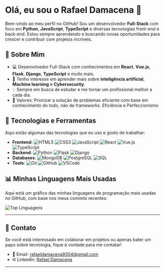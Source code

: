# Olá, eu sou o Rafael Damacena 👋

Bem-vindo ao meu perfil no GitHub! Sou um desenvolvedor **Full-Stack** com foco em **Python**, **JavaScript**, **TypeScript** e diversas tecnologias front-end e back-end. Estou sempre aprendendo e buscando novas oportunidades para crescer e contribuir com projetos incríveis.

## 🚀 Sobre Mim

- 💻 Desenvolvedor Full-Stack com conhecimentos em **React**, **Vue.js**, **Flask**, **Django**, **TypeScript** e muito mais.
- 🌱 Tenho interesse em aprender mais sobre **inteligência artificial**, **Machine learning** e **Cybersecurity**.
- 💡 Sempre em busca de estudar e me tornar um profissional melhor a cada dia.
- 🎯 Valores: Priorizar a solução de problemas eficiente com base em conhecimento do todo, não de frameworks. Eficiência e Perfeccionismo

## 🔧 Tecnologias e Ferramentas

Aqui estão algumas das tecnologias que eu uso e gosto de trabalhar:

- **Frontend**: ![HTML5](https://img.shields.io/badge/-HTML5-E34F26?style=flat&logo=html5&logoColor=ffffff) ![CSS3](https://img.shields.io/badge/-CSS3-1572B6?style=flat&logo=css3&logoColor=ffffff) ![JavaScript](https://img.shields.io/badge/-JavaScript-F7DF1E?style=flat&logo=javascript&logoColor=000000) ![React](https://img.shields.io/badge/-React-61DAFB?style=flat&logo=react&logoColor=000000) ![Vue.js](https://img.shields.io/badge/-Vue.js-4FC08D?style=flat&logo=vue.js&logoColor=ffffff) ![TypeScript](https://img.shields.io/badge/-TypeScript-3178C6?style=flat&logo=typescript&logoColor=ffffff)
- **Backend**: ![Python](https://img.shields.io/badge/-Python-3776AB?style=flat&logo=python&logoColor=ffffff) ![Flask](https://img.shields.io/badge/-Flask-000000?style=flat&logo=flask&logoColor=ffffff) ![Django](https://img.shields.io/badge/-Django-092E20?style=flat&logo=django&logoColor=white)
- **Databases**: ![MongoDB](https://img.shields.io/badge/-MongoDB-47A248?style=flat&logo=mongodb&logoColor=ffffff) ![PostgreSQL](https://img.shields.io/badge/-PostgreSQL-4169E1?style=flat&logo=postgresql&logoColor=ffffff) ![SQL](https://img.shields.io/badge/-SQL-4479A1?style=flat&logo=sql&logoColor=ffffff)
- **Tools**: ![Git](https://img.shields.io/badge/-Git-F05032?style=flat&logo=git&logoColor=ffffff) ![GitHub](https://img.shields.io/badge/-GitHub-181717?style=flat&logo=github&logoColor=ffffff) ![VSCode](https://img.shields.io/badge/-VSCode-007ACC?style=flat&logo=visual-studio-code&logoColor=ffffff)

## 📊 Minhas Linguagens Mais Usadas

Aqui está um gráfico das minhas linguagens de programação mais usadas no GitHub, com base nos meus commits recentes:

![Top Linguagens](https://github-readme-stats.vercel.app/api/top-langs/?username=rafaeldamacena9304&layout=compact&theme=dark)

---

## 📩 Contato

Se você está interessado em colaborar em projetos ou apenas bater um papo sobre tecnologia, fique à vontade para me contatar!

- 📧 Email: [rafaeldamacena9304@gmail.com](mailto:rafaeldamacena9304@gmail.com)
- 🌐 LinkedIn: [Rafael Damacena](https://www.linkedin.com/in/rafael-damacena-4aa03024a/)

---
